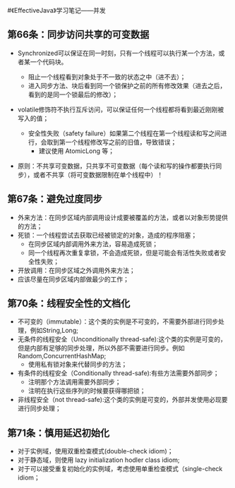 #《EffectiveJava》学习笔记——并发

## 第66条：同步访问共享的可变数据

+ Synchronized可以保证在同一时刻，只有一个线程可以执行某一个方法，或者某一个代码块。
	+ 阻止一个线程看到对象处于不一致的状态之中（进不去）；
	+ 进入同步方法、块后看到同一个锁保护之前的所有修改效果（进去之后，看到的是同一个锁最后的修改）；


+ volatile修饰符不执行互斥访问，可以保证任何一个线程都将看到最近刚刚被写入的值；
	+ 安全性失败（safety failure）如果第二个线程在第一个线程读和写之间进行，会取到第一个线程修改写之前的旧值，导致错误；
		+ 建议使用 AtomicLong 等；
+ 原则：不共享可变数据，只共享不可变数据（每个读和写的操作都要执行同步），或者不共享（将可变数据限制在单个线程中）！

## 第67条：避免过度同步

+ 外来方法：在同步区域内部调用设计成要被覆盖的方法，或者以对象形势提供的方法；
+ 死锁：一个线程尝试去获取已经被锁定的对象，造成的程序阻塞；
	+ 在同步区域内部调用外来方法，容易造成死锁；
	+ 同一个线程再次重复拿锁，不会造成死锁，但是可能会有活性失败或者安全性失败；
+ 开放调用：在同步区域之外调用外来方法；
+ 应该尽量在同步区域内部做最少的工作；

##  第70条：线程安全性的文档化
+ 不可变的（immutable）：这个类的实例是不可变的，不需要外部进行同步处理，例如String,Long;
+ 无条件的线程安全（Unconditionally thread-safe):这个类的实例是可变的，但是内部有足够的同步处理，所以外部不需要进行同步。例如Random,ConcurrentHashMap;
	+ 使用私有锁对象来代替同步的方法；
+ 有条件的线程安全（Conditionally thread-safe):有些方法需要外部同步；
	+ 注明那个方法调用需要外部同步；
	+ 注明在执行这些序列的时候要获得哪把锁；
+ 非线程安全（not thread-safe):这个类的实例是可变的，外部并发使用必现要进行同步处理；

## 第71条：慎用延迟初始化

+ 对于实例域，使用双重检查模式(double-check idiom)；
+ 对于静态域，则使用 lazy initialization hodler class idiom;
+ 对于可以接受重复初始化的实例域，考虑使用单重检查模式（single-check idiom；